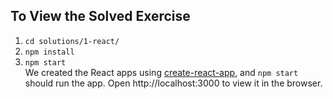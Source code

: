 ## To View the Solved Exercise
1. `cd solutions/1-react/`
2. `npm install`
3. `npm start`
  <br/>We created the React apps using [create-react-app](https://github.com/facebook/create-react-app), and `npm start` should run the app. Open http://localhost:3000 to view it in the browser.
